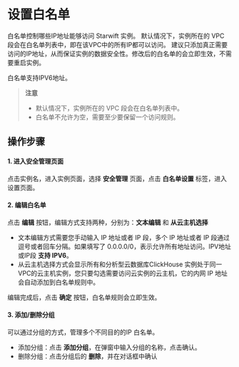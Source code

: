 # 设置白名单
白名单控制哪些IP地址能够访问 Starwift 实例。 默认情况下，实例所在的 VPC 段会在白名单列表中，即在该VPC中的所有IP都可以访问。
建议只添加真正需要访问的IP地址，从而保证实例的数据安全性。修改后的白名单的会立即生效，不需要重启实例。

白名单支持IPV6地址。

> **注意**
> 
> - 默认情况下，实例所在的 VPC 段会在白名单列表中。
> - 白名单不允许为空，需要至少要保留一个访问规则。

## 操作步骤
#### 1. 进入安全管理页面
点击实例名，进入实例页面，选择 **安全管理** 页面，点击 **白名单设置** 标签，进入设置页面。

#### 2. 编辑白名单
点击 **编辑** 按钮，编辑方式支持两种，分别为：**文本编辑** 和 **从云主机选择**
- 文本编辑方式需要您手动输入 IP 地址或者 IP 段，多个 IP 地址或者 IP 段通过逗号或者回车分隔。如果填写了 0.0.0.0/0，表示允许所有地址访问。IPV地址或IP段 **支持 IPV6**。
- 从云主机选择方式会显示所有和分析型云数据库ClickHouse 实例处于同一VPC的云主机实例，您只要勾选需要访问云实例的云主机，它的内网 IP 地址会自动添加到白名单规则中。

编辑完成后，点击 **确定** 按钮，白名单规则会立即生效。

#### 3. 添加/删除分组
可以通过分组的方式，管理多个不同目的的IP 白名单。
- 添加分组：点击 **添加分组**，在弹窗中输入分组的名称，点击确认。
- 删除分组：点击分组后的 **删除**，并在对话框中确认


